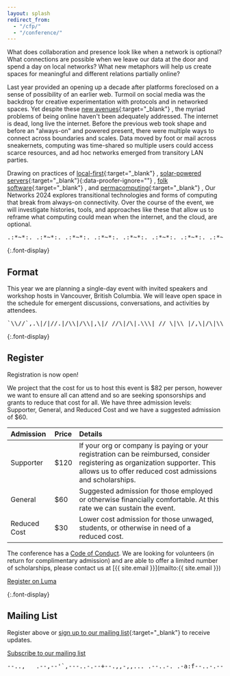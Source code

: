 ```yaml
---
layout: splash
redirect_from:
  - "/cfp/"
  - "/conference/"
---
```


What does collaboration and presence look like when a network is optional? What connections are possible when we leave our data at the door and spend a day on local networks? What new metaphors will help us create spaces for meaningful and different relations partially online?

Last year provided an opening up a decade after platforms foreclosed on a sense of possibility of an earlier web. Turmoil on social media was the backdrop for creative experimentation with protocols and in networked spaces. Yet despite these [new avenues](https://www.robinsloan.com/lab/new-avenues/){:target="\_blank"} , the myriad problems of being online haven't been adequately addressed. The internet is dead, long live the internet. Before the previous web took shape and before an "always-on" and powered present, there were multiple ways to connect across boundaries and scales. Data moved by foot or mail across sneakernets, computing was time-shared so multiple users could access scarce resources, and ad hoc networks emerged from transitory LAN parties.

Drawing on practices of [local-first](https://www.inkandswitch.com/local-first/){:target="\_blank"} , [solar-powered servers](http://solarprotocol.net/){:target="\_blank"}{:data-proofer-ignore=""} , [folk software](https://maggieappleton.com/folk-interfaces){:target="\_blank"} , and [permacomputing](https://permacomputing.net/Principles/){:target="\_blank"} , Our Networks 2024 explores transitional technologies and forms of computing that break from always-on connectivity. Over the course of the event, we will investigate histories, tools, and approaches like these that allow us to reframe what computing could mean when the internet, and the cloud, are optional.

<pre role="img" aria-label="ASCII divider" class="font-display-mono aliased text-10 inline-flex max-w-prose overflow-hidden w-100">
.:*~*:._.:*~*:._.:*~*:._.:*~*:._.:*~*:._.:*~*:._.:*~*:._.:*~*
</pre>

{:.font-display}

## Format

This year we are planning a single-day event with invited speakers and workshop hosts in Vancouver, British Columbia. We will leave open space in the schedule for emergent discussions, conversations, and activities by attendees.

<pre role="img" aria-label="ASCII divider" class="font-display-mono aliased text-10 inline-flex max-w-prose overflow-hidden w-100">
`\\//`,.\|/|//.|/\\|/\\|,\|/ //\|/\|.\\\| // \|\\ |/,\|/\|\\
</pre>


{:.font-display}

## Register

Registration is now open!

We project that the cost for us to host this event is $82 per person, however we want to ensure all can attend and so are seeking sponsorships and grants to reduce that cost for all. We have three admission levels: Supporter, General, and Reduced Cost and we have a suggested admission of $60.

| Admission              | Price | Details |
|:-----------------------|:------|:--------|
| Supporter | $120 | If your org or company is paying or your registration can be reimbursed, consider registering as organization supporter. This allows us to offer reduced cost admissions and scholarships. |
| General              | $60 | Suggested admission for those employed or otherwise financially comfortable. At this rate we can sustain the event. |
| Reduced Cost           | $30 | Lower cost admission for those unwaged, students, or otherwise in need of a reduced cost. |

The conference has a [Code of Conduct](https://ournetworks.ca/code-of-conduct/). We are looking for volunteers (in return for complimentary admission) and are able to offer a limited number of scholarships, please contact us at [{{ site.email }}](mailto:{{ site.email }})

<a href="https://lu.ma/r3afi0b0" class="bg-black active:bg-accent text-white font-mono antialiased rounded p-1 px-2 no-underline outlined active:text-white active:outline-accent" target="_blank" rel="noopener">Register on Luma</a>

{:.font-display}

## Mailing List

Register above or [sign up to our mailing list](https://lists.mayfirst.org/mailman/listinfo/ournetworks){:target="\_blank"} to receive updates.

<a href="https://lists.mayfirst.org/mailman/listinfo/ournetworks" class="bg-black active:bg-accent text-white font-mono antialiased rounded p-1 px-2 no-underline outlined active:text-white active:outline-accent" target="_blank" rel="noopener">Subscribe to our mailing list</a>


<pre role="img" aria-label="ASCII divider" class="font-display-mono aliased text-10 inline-flex max-w-prose overflow-hidden w-100">
--..,___.--,--'`,---..-.--+--.,,-,,..._.--..-._.-a:f--..-.--
</pre>

